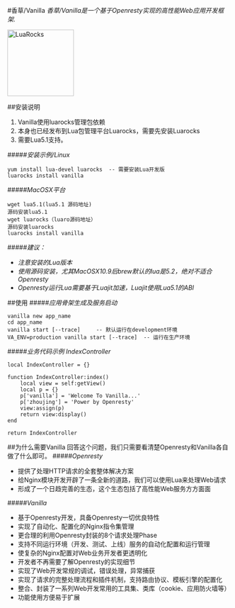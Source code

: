 #香草/Vanilla
*香草/Vanilla是一个基于Openresty实现的高性能Web应用开发框架.*
<p><a href="http://idevz.github.io/vanilla/"><img border="0" src="http://m1.sinaimg.cn/maxwidth.300/m1.sinaimg.cn/120d7329960e19cf073f264751e8d959_2043_2241.png" alt="LuaRocks" width="150px"></a></p>

##安装说明
1. Vanilla使用luarocks管理包依赖
2. 本身也已经发布到Lua包管理平台Luarocks，需要先安装Luarocks
3. 需要Lua5.1支持。

#####*安装示例/Linux*
```
yum install lua-devel luarocks  -- 需要安装Lua开发版
luarocks install vanilla
```
#####*MacOSX平台*
```
wget lua5.1(lua5.1 源码地址)
源码安装lua5.1
wget luarocks（luaro源码地址）
源码安装luarocks
luarocks install vanilla
```
#####*建议：*
* *注意安装的Lua版本*
* *使用源码安装，尤其MacOSX10.9后brew默认的lua是5.2，绝对不适合Openresty*
* *Openresty运行Lua需要基于Luajit加速，Luajit使用Lua5.1的ABI*


##使用
#####*应用骨架生成及服务启动*
```
vanilla new app_name
cd app_name
vanilla start [--trace]     -- 默认运行在development环境
VA_ENV=production vanilla start [--trace]  -- 运行在生产环境
```
#####*业务代码示例 IndexController*
```
local IndexController = {}

function IndexController:index()
    local view = self:getView()
    local p = {}
    p['vanilla'] = 'Welcome To Vanilla...'
    p['zhoujing'] = 'Power by Openresty'
    view:assign(p)
    return view:display()
end

return IndexController
```

##为什么需要Vanilla
回答这个问题，我们只需要看清楚Openresty和Vanilla各自做了什么即可。
#####*Openresty*
* 提供了处理HTTP请求的全套整体解决方案
* 给Nginx模块开发开辟了一条全新的道路，我们可以使用Lua来处理Web请求
* 形成了一个日趋完善的生态，这个生态包括了高性能Web服务方方面面 

#####*Vanilla*
* 基于Openresty开发，具备Openresty一切优良特性
* 实现了自动化、配置化的Nginx指令集管理
* 更合理的利用Openresty封装的8个请求处理Phase
* 支持不同运行环境（开发、测试、上线）服务的自动化配置和运行管理
* 使复杂的Nginx配置对Web业务开发者更透明化
* 开发者不再需要了解Openresty的实现细节
* 实现了Web开发常规的调试，错误处理，异常捕获
* 实现了请求的完整处理流程和插件机制，支持路由协议、模板引擎的配置化
* 整合、封装了一系列Web开发常用的工具集、类库（cookie、应用防火墙等）
* 功能使用方便易于扩展
